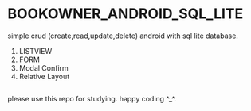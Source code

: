 # BOOKOWNER_ANDROID_SQL_LITE
simple crud (create,read,update,delete) android with sql lite database.
1. LISTVIEW
2. FORM
3. Modal Confirm
4. Relative Layout

<img src=""/>
<br/>

please use this repo for studying.
happy coding ^_^.
